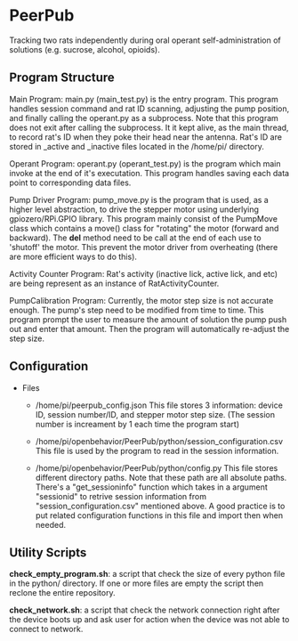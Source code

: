﻿# PeerPub 
 Tracking two rats independently during oral operant self-administration of solutions (e.g. sucrose, alcohol, opioids).

## Program Structure

   Main Program: main.py (main_test.py) is the entry program. This program handles session command and rat ID
   scanning, adjusting the pump position, and finally calling the operant.py as a subprocess.
   Note that this program does not exit after calling the subprocess. It it kept alive, as the
   main thread, to record rat's ID when they poke their head near the antenna. Rat's ID are
   stored in _active and _inactive files located in the /home/pi/ directory.
   
   Operant Program: operant.py (operant_test.py) is the program which main invoke at the end of it's executation.
   This program handles saving each data point to corresponding data files.

   Pump Driver Program: pump_move.py is the program that is used, as a higher level abstraction, to drive the stepper motor using underlying gpiozero/RPi.GPIO library. This program mainly consist of the PumpMove class which contains a move() class for "rotating" the motor (forward and backward). The __del__ method need to be call at the end of each use to 'shutoff' the motor. This prevent the motor driver from overheating (there are more efficient ways to do this).
   
   Activity Counter Program: Rat's activity (inactive lick, active lick, and etc) are being represent as an instance of RatActivityCounter.

   PumpCalibration Program: Currently, the motor step size is not accurate enough. The pump's step need to be modified from time to time. This program prompt the user to measure the amount of solution the pump push out and enter that amount. Then the program will automatically re-adjust the step size.
   

## Configuration
   - Files

     - /home/pi/peerpub_config.json
        This file stores 3 information: device ID, session number/ID, and stepper motor step size. (The session number is increament by 1 each time the program start)

     - /home/pi/openbehavior/PeerPub/python/session_configuration.csv
        This file is used by the program to read in the session information. 

     - /home/pi/openbehavior/PeerPub/python/config.py
        This file stores different directory paths. Note that these path are all absolute paths. There's a "get_sessioninfo" function which takes in a argument "sessionid" to retrive session information from "session_configuration.csv" mentioned above. A good practice is to put related configuration functions in this file and import then when needed.

## Utility Scripts

   **check_empty_program.sh**: a script that check the size of every python file in the python/ directory. If one or more files are empty the script then reclone the entire repository.

   **check_network.sh**: a script that check the network connection right after the device boots up and ask user for action when the device was not able to connect to network.